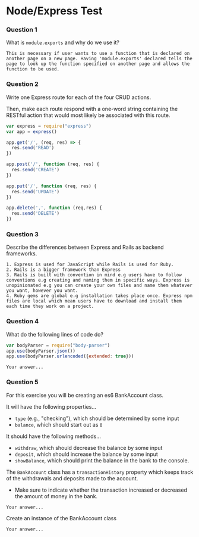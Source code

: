 # Node/Express Test

### Question 1

What is `module.exports` and why do we use it?

```text
This is necessary if user wants to use a function that is declared on another page on a new page. Having 'module.exports' declared tells the page to look up the function specified on another page and allows the function to be used.
```

### Question 2

Write one Express route for each of the four CRUD actions.

Then, make each route respond with a one-word string containing the RESTful action that would most likely be associated with this route.

```js
var express = require("express")
var app = express()

app.get('/', (req, res) => {
  res.send('READ')
})

app.post('/', function (req, res) {
  res.send('CREATE')
})

app.put('/', function (req, res) {
  res.send('UPDATE')
})

app.delete(',', function (req,res) {
  res.send('DELETE')
})

```

### Question 3

Describe the differences between Express and Rails as backend frameworks.

```text
1. Express is used for JavaScript while Rails is used for Ruby.
2. Rails is a bigger framework than Express
3. Rails is built with convention in mind e.g users have to follow conventions e.g creating and naming them in specific ways. Express is unopinionated e.g you can create your own files and name them whatever you want, however you want.
4. Ruby gems are global e.g installation takes place once. Express npm files are local which mean users have to download and install them each time they work on a project.
```

### Question 4

What do the following lines of code do?

```js
var bodyParser = require("body-parser")
app.use(bodyParser.json())
app.use(bodyParser.urlencoded({extended: true}))
```

```text
Your answer...
```

### Question 5

For this exercise you will be creating an es6 BankAccount class.

It will have the following properties...
* `type` (e.g., "checking"), which should be determined by some input
* `balance`, which should start out as `0`

It should have the following methods...
* `withdraw`, which should decrease the balance by some input
* `deposit`, which should increase the balance by some input
* `showBalance`, which should print the balance in the bank to the console.

The `BankAccount` class has a `transactionHistory` property which keeps track of the withdrawals and deposits made to the account.
* Make sure to indicate whether the transaction increased or decreased the amount of money in the bank.

```text
Your answer...
```

Create an instance of the BankAccount class

```text
Your answer...
```
